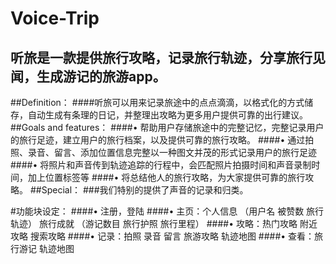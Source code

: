 Voice-Trip
==========
听旅是一款提供旅行攻略，记录旅行轨迹，分享旅行见闻，生成游记的旅游app。
----------
##Definition：
####听旅可以用来记录旅途中的点点滴滴，以格式化的方式储存，自动生成有条理的日记，并整理出攻略为更多用户提供可靠的出行建议。 
##Goals and features：
####• 帮助用户存储旅途中的完整记忆，完整记录用户的旅行足迹，建立用户的旅行档案，以及提供可靠的旅行攻略。 
####• 通过拍照、录音、留言、添加位置信息完整以一种图文并茂的形式记录用户的旅行足迹 
####• 将照片和声音传到轨迹追踪的行程中，会匹配照片拍摄时间和声音录制时间，加上位置标签等 
####• 将总结他人的旅行攻略，为大家提供可靠的旅行攻略。 
##Special：
###我们特别的提供了声音的记录和归类。



#功能块设定： 
####• 注册，登陆 
####• 主页：个人信息 （用户名 被赞数 旅行轨迹） 旅行成就 （游记数目 旅行护照 旅行里程） 
####• 攻略：热门攻略 附近攻略 搜索攻略 
####• 记录：拍照 录音 留言 旅游攻略 轨迹地图 
####• 查看：旅行游记 轨迹地图

